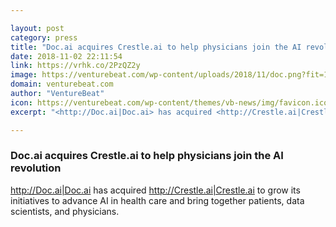 ```yaml
---

layout: post
category: press
title: "Doc.ai acquires Crestle.ai to help physicians join the AI revolution"
date: 2018-11-02 22:11:54
link: https://vrhk.co/2PzQZ2y
image: https://venturebeat.com/wp-content/uploads/2018/11/doc.png?fit=1008%2C672&strip=all
domain: venturebeat.com
author: "VentureBeat"
icon: https://venturebeat.com/wp-content/themes/vb-news/img/favicon.ico
excerpt: "<http://Doc.ai|Doc.ai> has acquired <http://Crestle.ai|Crestle.ai> to grow its initiatives to advance AI in health care and bring together patients, data scientists, and physicians."

---
```


### Doc.ai acquires Crestle.ai to help physicians join the AI revolution

<http://Doc.ai|Doc.ai> has acquired <http://Crestle.ai|Crestle.ai> to grow its initiatives to advance AI in health care and bring together patients, data scientists, and physicians.